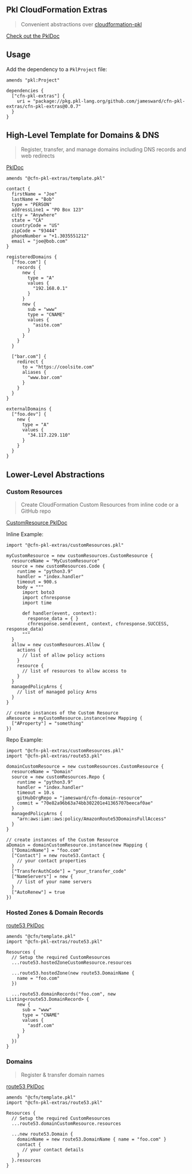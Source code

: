 Pkl CloudFormation Extras
------------------

> Convenient abstractions over [cloudformation-pkl](https://github.com/aws-cloudformation/cloudformation-pkl)

[Check out the PklDoc](https://jamesward.github.io/cfn-pkl-extras/pkg.pkl-lang.org/github.com/jamesward/cfn-pkl-extras/cfn-pkl-extras/current/index.html)

## Usage

Add the dependency to a `PklProject` file:
```pkl
amends "pkl:Project"

dependencies {
  ["cfn-pkl-extras"] {
    uri = "package://pkg.pkl-lang.org/github.com/jamesward/cfn-pkl-extras/cfn-pkl-extras@0.0.7"
  }
}
```

## High-Level Template for Domains & DNS

> Register, transfer, and manage domains including DNS records and web redirects

[PklDoc](https://jamesward.github.io/cfn-pkl-extras/pkg.pkl-lang.org/github.com/jamesward/cfn-pkl-extras/cfn-pkl-extras/current/template/)

```pkl
amends "@cfn-pkl-extras/template.pkl"

contact {
  firstName = "Joe"
  lastName = "Bob"
  type = "PERSON"
  addressLine1 = "PO Box 123"
  city = "Anywhere"
  state = "CA"
  countryCode = "US"
  zipCode = "93444"
  phoneNumber = "+1.3035551212"
  email = "joe@bob.com"
}

registeredDomains {
  ["foo.com"] {
    records {
      new {
        type = "A"
        values {
          "192.168.0.1"
        }
      }
      new {
        sub = "www"
        type = "CNAME"
        values {
          "asite.com"
        }
      }
    }
  }

  ["bar.com"] {
    redirect {
      to = "https://coolsite.com"
      aliases {
        "www.bar.com"
      }
    }
  }
}

externalDomains {
  ["foo.dev"] {
    new {
      type = "A"
      values {
        "34.117.229.110"
      }
    }
  }
}
```

## Lower-Level Abstractions

### Custom Resources

> Create CloudFormation Custom Resources from inline code or a GitHub repo

[CustomResource PklDoc](https://jamesward.github.io/cfn-pkl-extras/pkg.pkl-lang.org/github.com/jamesward/cfn-pkl-extras/cfn-pkl-extras/current/customResources/CustomResource.html)

Inline Example:
```pkl
import "@cfn-pkl-extras/customResources.pkl"

myCustomResource = new customResources.CustomResource {
  resourceName = "MyCustomResource"
  source = new customResources.Code {
    runtime = "python3.9"
    handler = "index.handler"
    timeout = 900.s
    body = """
      import boto3
      import cfnresponse
      import time

      def handler(event, context):
        response_data = { }
        cfnresponse.send(event, context, cfnresponse.SUCCESS, response_data)
      """
  }
  allow = new customResources.Allow {
    actions {
      // list of allow policy actions
    }
    resource {
      // list of resources to allow access to
    }
  }
  managedPolicyArns {
    // list of managed policy Arns
  }
}

// create instances of the Custom Resource
aResource = myCustomResource.instance(new Mapping {
  ["AProperty"] = "something"
})
```

Repo Example:
```pkl
import "@cfn-pkl-extras/customResources.pkl"
import "@cfn-pkl-extras/route53.pkl"

domainCustomResource = new customResources.CustomResource {
  resourceName = "Domain"
  source = new customResources.Repo {
    runtime = "python3.9"
    handler = "index.handler"
    timeout = 10.s
    gitHubOrgRepo = "jamesward/cfn-domain-resource"
    commit = "70e82a96b63a74bb302201e41365707beecaf0ae"
  }
  managedPolicyArns {
    "arn:aws:iam::aws:policy/AmazonRoute53DomainsFullAccess"
  }
}

// create instances of the Custom Resource
aDomain = domainCustomResource.instance(new Mapping {
  ["DomainName"] = "foo.com"
  ["Contact"] = new route53.Contact {
    // your contact properties
  }
  ["TransferAuthCode"] = "your_transfer_code"
  ["NameServers"] = new {
    // list of your name servers
  }
  ["AutoRenew"] = true
})
```

### Hosted Zones & Domain Records

[route53 PklDoc](https://jamesward.github.io/cfn-pkl-extras/pkg.pkl-lang.org/github.com/jamesward/cfn-pkl-extras/cfn-pkl-extras/current/route53/index.html)

```pkl
amends "@cfn/template.pkl"
import "@cfn-pkl-extras/route53.pkl"

Resources {
  // Setup the required CustomResources
  ...route53.hostedZoneCustomResource.resources

  ...route53.hostedZone(new route53.DomainName {
    name = "foo.com"
  })

  ...route53.domainRecords("foo.com", new Listing<route53.DomainRecord> {
    new {
      sub = "www"
      type = "CNAME"
      values {
        "asdf.com"
      }
    }
  })
}
```

### Domains

> Register & transfer domain names

[route53 PklDoc](https://jamesward.github.io/cfn-pkl-extras/pkg.pkl-lang.org/github.com/jamesward/cfn-pkl-extras/cfn-pkl-extras/current/route53/index.html)

```pkl
amends "@cfn/template.pkl"
import "@cfn-pkl-extras/route53.pkl"

Resources {
  // Setup the required CustomResources
  ...route53.domainCustomResource.resources

  ...new route53.Domain {
    domainName = new route53.DomainName { name = "foo.com" }
    contact {
      // your contact details
    }
  }.resources
}
```

